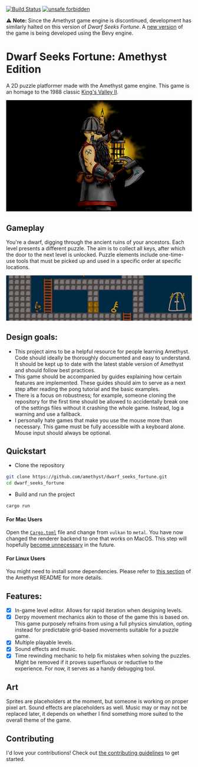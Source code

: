 [![Build Status](https://github.com/amethyst/dwarf_seeks_fortune/workflows/CI/badge.svg?branch=master)](https://github.com/amethyst/dwarf_seeks_fortune/actions)
[![unsafe forbidden](https://img.shields.io/badge/unsafe-forbidden-success.svg)](https://github.com/rust-secure-code/safety-dance/)

⚠️ **Note:** Since the Amethyst game engine is discontinued, development has similarly halted on this version of _Dwarf Seeks Fortune_. A [new version](https://github.com/Jazarro/dwarf_seeks_fortune) of the game is being developed using the Bevy engine.

# Dwarf Seeks Fortune: Amethyst Edition
A 2D puzzle platformer made with the Amethyst game engine. This game is an homage to the 1988 classic [King's Valley II](https://en.wikipedia.org/wiki/King%27s_Valley_II). 

![Screenshot](docs/screenshots/art.png)

## Gameplay
You're a dwarf, digging through the ancient ruins of your ancestors. Each level presents a different puzzle. The aim is to collect all keys, after which the door to the next level is unlocked. Puzzle elements include one-time-use tools that must be picked up and used in a specific order at specific locations.

![Screenshot](docs/screenshots/gameplay.gif)

## Design goals:
- This project aims to be a helpful resource for people learning Amethyst. Code should ideally be thoroughly documented and easy to understand. It should be kept up to date with the latest stable version of Amethyst and should follow best practices.
- This game should be accompanied by guides explaining how certain features are implemented. These guides should aim to serve as a next step after reading the pong tutorial and the basic examples.
- There is a focus on robustness; for example, someone cloning the repository for the first time should be allowed to accidentally break one of the settings files without it crashing the whole game. Instead, log a warning and use a fallback.
- I personally hate games that make you use the mouse more than necessary. This game must be fully accessible with a keyboard alone. Mouse input should always be optional.

## Quickstart

- Clone the repository

```bash
git clone https://github.com/amethyst/dwarf_seeks_fortune.git
cd dwarf_seeks_fortune
```

- Build and run the project

```bash
cargo run
```

#### For Mac Users

Open the [`Cargo.toml`](Cargo.toml) file and change from `vulkan` to `metal`. You have now changed the renderer backend to one that works on MacOS. This step will hopefully [become unnecessary](https://community.amethyst.rs/t/we-need-to-figure-out-a-way-to-adapt-the-features-of-the-amethyst-dependency-to-the-platform-the-game-is-being-compiled-on/1596?u=jazarro) in the future. 

#### For Linux Users

You might need to install some dependencies. Please refer to [this section](https://github.com/amethyst/amethyst#dependencies) of the Amethyst README for more details.

## Features:
- [x] In-game level editor. Allows for rapid iteration when designing levels.
- [x] Derpy movement mechanics akin to those of the game this is based on. This game purposely refrains from using a full physics simulation, opting instead for predictable grid-based movements suitable for a puzzle game.
- [x] Multiple playable levels.
- [x] Sound effects and music.
- [x] Time rewinding mechanic to help fix mistakes when solving the puzzles. Might be removed if it proves superfluous or reductive to the experience. For now, it serves as a handy debugging tool.

## Art
Sprites are placeholders at the moment, but someone is working on proper pixel art. Sound effects are placeholders as well. Music may or may not be replaced later, it depends on whether I find something more suited to the overall theme of the game.

## Contributing
I'd love your contributions! Check out [the contributing guidelines](CONTRIBUTING.md) to get started. 